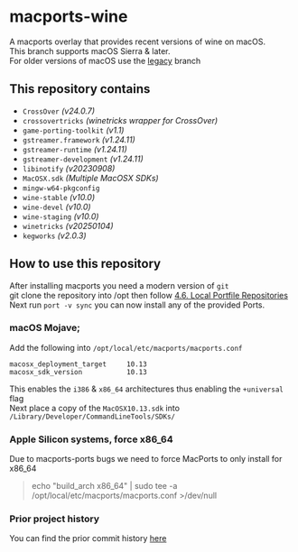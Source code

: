 # macports-wine
A macports overlay that provides recent versions of wine on macOS.\
This branch supports macOS Sierra & later.\
For older versions of macOS use the [legacy](https://github.com/Gcenx/macports-wine/tree/legacy) branch

## This repository contains
- `CrossOver`               *(v24.0.7)*
- `crossovertricks`         *(winetricks wrapper for CrossOver)*
- `game-porting-toolkit`    *(v1.1)*
- `gstreamer.framework`     *(v1.24.11)*
- `gstreamer-runtime`       *(v1.24.11)*
- `gstreamer-development`   *(v1.24.11)*
- `libinotify`              *(v20230908)*
- `MacOSX.sdk`              *(Multiple MacOSX SDKs)*
- `mingw-w64-pkgconfig`
- `wine-stable`             *(v10.0)*
- `wine-devel`              *(v10.0)*
- `wine-staging`            *(v10.0)*
- `winetricks`              *(v20250104)*
- `kegworks`                *(v2.0.3)*

## How to use this repository
After installing macports you need a modern version of `git`\
git clone the repository into /opt then follow [4.6. Local Portfile Repositories](https://guide.macports.org/#development.local-repositories)\
Next run `port -v sync` you can now install any of the provided Ports.

### macOS Mojave;
Add the following into `/opt/local/etc/macports/macports.conf`
```
macosx_deployment_target     10.13
macosx_sdk_version           10.13
```
This enables the `i386` & `x86_64` architectures thus enabling the `+universal` flag\
Next place a copy of the `MacOSX10.13.sdk` into `/Library/Developer/CommandLineTools/SDKs/`

### Apple Silicon systems, force x86_64
Due to macports-ports bugs we need to force MacPorts to only install for x86_64
> echo "build_arch x86_64" | sudo tee -a /opt/local/etc/macports/macports.conf >/dev/null

### Prior project history
You can find the prior commit history [here](https://github.com/Gcenx/macports-wine/tree/master)
